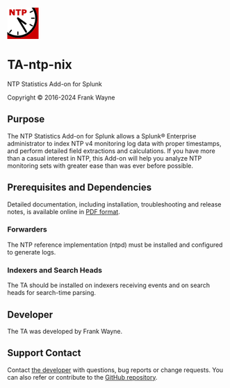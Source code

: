 ![icon](static/appIcon_2x.png)

# TA-ntp-nix

NTP Statistics Add-on for Splunk

Copyright &copy; 2016-2024 Frank Wayne

## Purpose

The NTP Statistics Add-on for Splunk allows a Splunk® Enterprise administrator to index NTP v4 monitoring log data with proper timestamps, and perform detailed field extractions and calculations. If you have more than a casual interest in NTP, this Add-on will help you analyze NTP monitoring sets with greater ease than was ever before possible.

## Prerequisites and Dependencies

Detailed documentation, including installation, troubleshooting and release notes, is available online in [PDF format](https://tinyurl.com/y45uhu5d).

### Forwarders

The NTP reference implementation (ntpd) must be installed and configured to generate logs.

### Indexers and Search Heads

The TA should be installed on indexers receiving events and on search heads for search-time parsing.

## Developer

The TA was developed by Frank Wayne.

## Support Contact

Contact [the developer](mailto:frank.wayne@northwestern.edu?subject=TA-ntp-nix) with questions, bug reports or change requests. You can also refer or contribute to the [GitHub repository](https://github.com/thatfrankwayne/TA-ntp-nix).
